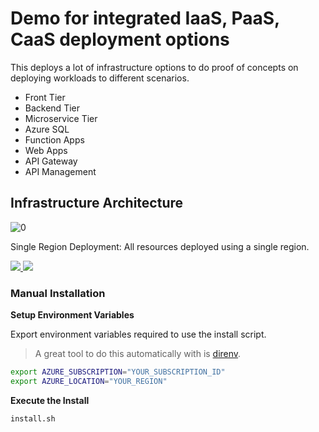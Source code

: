 # Demo for integrated IaaS, PaaS, CaaS deployment options

This deploys a lot of infrastructure options to do proof of concepts on deploying workloads to different scenarios.

- Front Tier
- Backend Tier
- Microservice Tier
- Azure SQL
- Function Apps
- Web Apps
- API Gateway
- API Management

 ## Infrastructure Architecture

![[0]][0]


Single Region Deployment:  All resources deployed using a single region.

<a href="https://portal.azure.com/#create/Microsoft.Template/uri/https%3A%2F%2Fraw.githubusercontent.com%2Fdanielscholl%2Fazure-ipc-arch%2Fmaster%2FdeployAzure.json" target="_blank">
    <img src="http://azuredeploy.net/deploybutton.png"/>
</a>
<a href="http://armviz.io/#/?load=https%3A%2F%2Fraw.githubusercontent.com%2Fdanielscholl%2Fazure-ipc-arcd%2Fmaster%2FdeployAzure.json" target="_blank">
    <img src="http://armviz.io/visualizebutton.png"/>
</a>

 ### Manual Installation

__Setup Environment Variables__

Export environment variables required to use the install script.

>A great tool to do this automatically with is [direnv](https://direnv.net/).

```bash
export AZURE_SUBSCRIPTION="YOUR_SUBSCRIPTION_ID"
export AZURE_LOCATION="YOUR_REGION"
```

__Execute the Install__

```bash
install.sh
```



[0]: ./diagrams/architecture.png "Architecture Diagram"